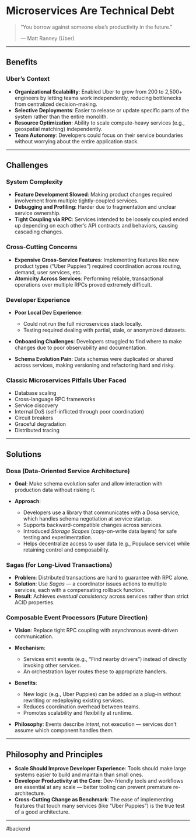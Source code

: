 # Microservices Are Technical Debt

> “You borrow against someone else’s productivity in the future.”
> 
> — Matt Ranney (Uber)

---
## **Benefits**

### **Uber’s Context**

* **Organizational Scalability**: Enabled Uber to grow from 200 to 2,500+ engineers by letting teams work independently, reducing bottlenecks from centralized decision-making.
* **Selective Deployments**: Easier to release or update specific parts of the system rather than the entire monolith.
* **Resource Optimization**: Ability to scale compute-heavy services (e.g., geospatial matching) independently.
* **Team Autonomy**: Developers could focus on their service boundaries without worrying about the entire application stack.

---

## **Challenges**

### **System Complexity**

* **Feature Development Slowed**: Making product changes required involvement from multiple tightly-coupled services.
* **Debugging and Profiling**: Harder due to fragmentation and unclear service ownership.
* **Tight Coupling via RPC**: Services intended to be loosely coupled ended up depending on each other’s API contracts and behaviors, causing cascading changes.

### **Cross-Cutting Concerns**

* **Expensive Cross-Service Features**: Implementing features like new product types (“Uber Puppies”) required coordination across routing, demand, user services, etc.
* **Atomicity Across Services**: Performing reliable, transactional operations over multiple RPCs proved extremely difficult.

### **Developer Experience**

* **Poor Local Dev Experience**:
  * Could not run the full microservices stack locally.
  * Testing required dealing with partial, stale, or anonymized datasets.

* **Onboarding Challenges**: Developers struggled to find where to make changes due to poor observability and documentation.
* **Schema Evolution Pain**: Data schemas were duplicated or shared across services, making versioning and refactoring hard and risky.

### **Classic Microservices Pitfalls Uber Faced**

* Database scaling
* Cross-language RPC frameworks
* Service discovery
* Internal DoS (self-inflicted through poor coordination)
* Circuit breakers
* Graceful degradation
* Distributed tracing

---
## **Solutions**

### **Dosa (Data-Oriented Service Architecture)**

* **Goal**: Make schema evolution safer and allow interaction with production data without risking it.

* **Approach**:
  * Developers use a library that communicates with a Dosa service, which handles schema negotiation at service startup.
  * Supports backward-compatible changes across services.
  * Introduced *Storage Scopes* (copy-on-write data layers) for safe testing and experimentation.
  * Helps decentralize access to user data (e.g., Populace service) while retaining control and composability.

### **Sagas (for Long-Lived Transactions)**

* **Problem**: Distributed transactions are hard to guarantee with RPC alone.
* **Solution**: Use *Sagas* — a coordinator issues actions to multiple services, each with a compensating rollback function.
* **Result**: Achieves *eventual consistency* across services rather than strict ACID properties.

### **Composable Event Processors (Future Direction)**

* **Vision**: Replace tight RPC coupling with asynchronous event-driven communication.

* **Mechanism**:
  * Services emit events (e.g., “Find nearby drivers”) instead of directly invoking other services.
  * An orchestration layer routes these to appropriate handlers.

* **Benefits**:
  * New logic (e.g., Uber Puppies) can be added as a plug-in without rewriting or redeploying existing services.
  * Reduces coordination overhead between teams.
  * Promotes scalability and flexibility at runtime.

* **Philosophy**: Events describe *intent*, not execution — services don’t assume which component handles them.

---
## **Philosophy and Principles**

* **Scale Should Improve Developer Experience**: Tools should make large systems easier to build and maintain than small ones.
* **Developer Productivity at the Core**: Dev-friendly tools and workflows are essential at any scale — better tooling can prevent premature re-architecture.
* **Cross-Cutting Change as Benchmark**: The ease of implementing features that touch many services (like “Uber Puppies”) is the true test of a good architecture.

---

#backend